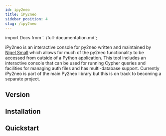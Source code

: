 ```yaml
---
id: ipy2neo
title: iPy2neo
sidebar_position: 4
slug: /ipy2neo
---
```

import Docs from '../full-documentation.md';

<Docs />

iPy2neo is an interactive console for py2neo written and maintained by [Nigel Small](https://github.com/technige) which allows for much of the py2neo functionality to be accessed from outside of a Python application. This tool includes an interactive console that can be used for running Cypher queries and facilities for managing auth files and has multi-database support. Currently iPy2neo is part of the main Py2neo library but this is on track to becoming a separate project.

## Version

## Installation

## Quickstart
